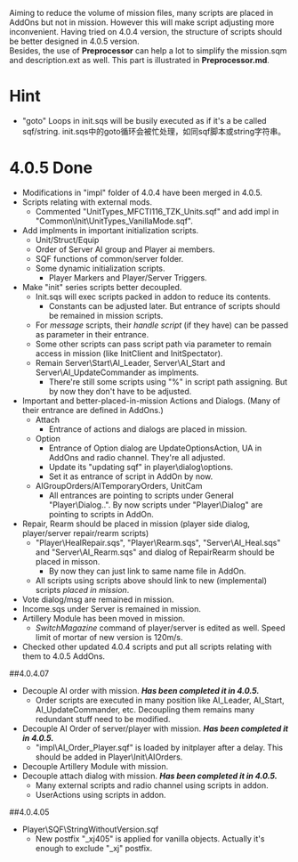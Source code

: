 Aiming to reduce the volume of mission files, many scripts are placed in AddOns but not in mission. However this will make script adjusting more inconvenient. Having tried on 4.0.4 version, the structure of scripts should be better designed in 4.0.5 version.  
Besides, the use of **Preprocessor** can help a lot to simplify the mission.sqm and description.ext as well. This part is illustrated in **Preprocessor.md**.
# Hint
+ "goto" Loops in init.sqs will be busily executed as if it's a be called sqf/string.
  init.sqs中的goto循环会被忙处理，如同sqf脚本或string字符串。

# 4.0.5 Done
+ Modifications in "impl" folder of 4.0.4 have been merged in 4.0.5.
+ Scripts relating with external mods.
	+ Commented "UnitTypes_MFCTI116_TZK_Units.sqf" and add impl in "Common\Init\UnitTypes_VanillaMode.sqf".
+ Add implments in important initialization scripts.
	+ Unit/Struct/Equip
	+ Order of Server AI group and Player ai members.
	+ SQF functions of common/server folder.
	+ Some dynamic initialization scripts.
		+ Player Markers and Player/Server Triggers.
+ Make "init" series scripts better decoupled.
	+ Init.sqs will exec scripts packed in addon to reduce its contents.
		+ Constants can be adjusted later. But entrance of scripts should be remained in mission scripts.
	+ For *message* scripts, their *handle script* (if they have) can be passed as parameter in their entrance.
	+ Some other scripts can pass script path via parameter to remain access in mission (like InitClient and InitSpectator).
	+ Remain Server\Start\AI_Leader, Server\AI_Start and Server\AI_UpdateCommander as implments.
		+ There're still some scripts using "\%" in script path assigning. But by now they don't have to be adjusted.
+ Important and better-placed-in-mission Actions and Dialogs. (Many of their entrance are defined in AddOns.)
	+ Attach
		+ Entrance of actions and dialogs are placed in mission.
	+ Option
		+ Entrance of Option dialog are UpdateOptionsAction, UA in AddOns and radio channel. They're all adjusted.
		+ Update its "updating sqf" in player\dialog\options.
		+ Set it as entrance of script in AddOn by now.
	+ AIGroupOrders/AITemporaryOrders, UnitCam
		+ All entrances are pointing to scripts under General "Player\Dialog\..". By now scripts under "Player\Dialog" are pointing to scripts in AddOn.
+ Repair, Rearm should be placed in mission (player side dialog, player/server repair/rearm scripts)
	+ "Player\HealRepair.sqs", "Player\Rearm.sqs", "Server\AI_Heal.sqs" and "Server\AI_Rearm.sqs" and dialog of RepairRearm should be placed in misson.
		+ By now they can just link to same name file in AddOn.
	+ All scripts using scripts above should link to new (implemental) scripts *placed in mission*.
+ Vote dialog/msg are remained in mission.
+ Income.sqs under Server is remained in mission.
+ Artillery Module has been moved in mission.
	+ *SwitchMagazine* command of player/server is edited as well. Speed limit of mortar of new version is 120m/s.
+ Checked other updated 4.0.4 scripts and put all scripts relating with them to 4.0.5 AddOns.
	
##4.0.4.07
+ Decouple AI order with mission. ***Has been completed it in 4.0.5.***
	+ Order scripts are executed in many position like AI_Leader, AI_Start, AI_UpdateCommander, etc. Decoupling them remains many redundant stuff need to be modified.
+ Decouple AI Order of server/player with mission. ***Has been completed it in 4.0.5.***
	+ "impl\AI_Order_Player.sqf" is loaded by initplayer after a delay. This should be added in Player\Init\AIOrders.
+ Decouple Artillery Module with mission.
+ Decouple attach dialog with mission.  ***Has been completed it in 4.0.5.***
	+ Many external scripts and radio channel using scripts in addon.
	+ UserActions using scripts in addon.


##4.0.4.05
+ Player\SQF\StringWithoutVersion.sqf
	+ New postfix "_xj405" is applied for vanilla objects. Actually it's enough to exclude "_xj" postfix.